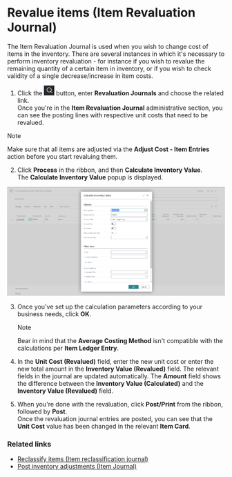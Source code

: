 # Revalue items (Item Revaluation Journal)

The Item Revaluation Journal is used when you wish to change cost of items in the inventory. There are several instances in which it's necessary to perform inventory revaluation - for instance if you wish to revalue the remaining quantity of a certain item in inventory, or if you wish to check validity of a single decrease/increase in item costs. 

1. Click the ![Lightbulb that opens the Tell Me feature](../../images/Icons/Lightbulb_icon.png "Tell Me what you want to do") button, enter **Revaluation Journals** and choose the related link.        
    Once you're in the **Item Revaluation Journal** administrative section, you can see the posting lines with respective unit costs that need to be revalued. 

> [!Note]
> Make sure that all items are adjusted via the **Adjust Cost - Item Entries** action before you start revaluing them. 

2. Click **Process** in the ribbon, and then **Calculate Inventory Value**.    
   The **Calculate Inventory Value** popup is displayed.

<img src="../images/calculate_inventory_value.PNG" width="600">

3. Once you've set up the calculation parameters according to your business needs, click **OK**.    
   
   > [!Note]
   > Bear in mind that the **Average Costing Method** isn't compatible with the calculations per **Item Ledger Entry**.

4. In the **Unit Cost (Revalued)** field, enter the new unit cost or enter the new total amount in the **Inventory Value (Revalued)** field.
   The relevant fields in the journal are updated automatically. The **Amount** field shows the difference between the **Inventory Value (Calculated)** and the **Inventory Value (Revalued)** field.

5. When you're done with the revaluation, click **Post/Print** from the ribbon, followed by **Post**.      
   Once the revaluation journal entries are posted, you can see that the **Unit Cost** value has been changed in the relevant **Item Card**.


### Related links

- [Reclassify items (Item reclassification journal)](reclassify_items.md)
- [Post inventory adjustments (Item Journal)](post_inventory_adjustment_item_journal.md)